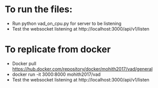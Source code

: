 # To run the files:
- Run python vad_on_cpu.py for server to be listening
- Test the websocket listening at http://localhost:3000/api/v1/listen

# To replicate from docker
- Docker pull https://hub.docker.com/repository/docker/mohith2017/vad/general
- docker run -it 3000:8000 mohith2017/vad
- Test the websocket listening at http://localhost:3000/api/v1/listen
